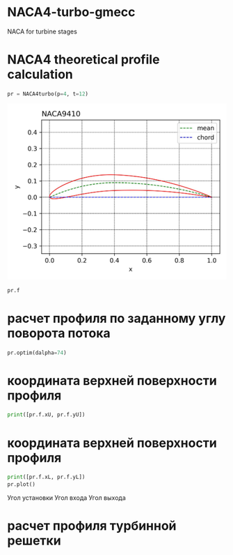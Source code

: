 # NACA4-turbo-gmecc
NACA for turbine stages


# NACA4 theoretical profile calculation
```python
pr = NACA4turbo(p=4, t=12)
```
![NACA4camb](images/NACA4camb.jpg)


```python
pr.f
```



# расчет профиля по заданному углу поворота потока
```python
pr.optim(dalpha=74)
```
# координата верхней поверхности профиля
```python
print([pr.f.xU, pr.f.yU])
```

# координата верхней поверхности профиля
```python
print([pr.f.xL, pr.f.yL])
pr.plot()
```

Угол установки
Угол входа
Угол выхода

# расчет профиля турбинной решетки